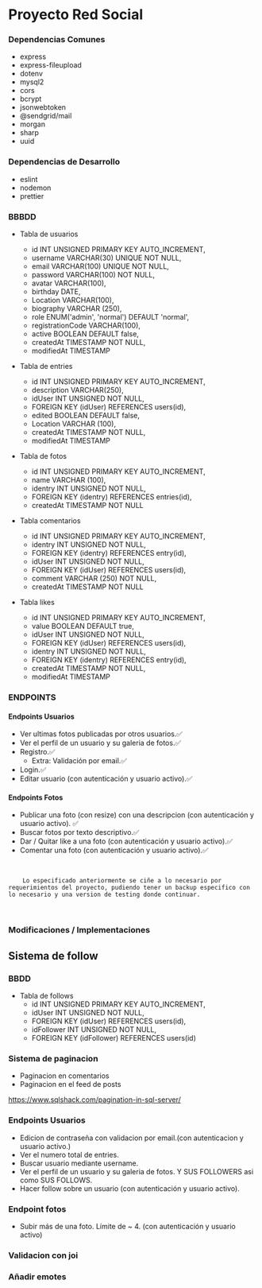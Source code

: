 # Proyecto Red Social

### Dependencias Comunes

-   express
-   express-fileupload
-   dotenv
-   mysql2
-   cors
-   bcrypt
-   jsonwebtoken
-   @sendgrid/mail
-   morgan
-   sharp
-   uuid
<!-- -   joi -->

### Dependencias de Desarrollo

-   eslint
-   nodemon
-   prettier

### BBBDD

-   Tabla de usuarios

    -   id INT UNSIGNED PRIMARY KEY AUTO_INCREMENT,
    -   username VARCHAR(30) UNIQUE NOT NULL,
    -   email VARCHAR(100) UNIQUE NOT NULL,
    -   password VARCHAR(100) NOT NULL,
    -   avatar VARCHAR(100),
    -   birthday DATE,
    -   Location VARCHAR(100),
    -   biography VARCHAR (250),
    -   role ENUM('admin', 'normal') DEFAULT 'normal',
    -   registrationCode VARCHAR(100),
    -   active BOOLEAN DEFAULT false,
    -   createdAt TIMESTAMP NOT NULL,
    -   modifiedAt TIMESTAMP

-   Tabla de entries

    -   id INT UNSIGNED PRIMARY KEY AUTO_INCREMENT,
    -   description VARCHAR(250),
    -   idUser INT UNSIGNED NOT NULL,
    -   FOREIGN KEY (idUser) REFERENCES users(id),
    -   edited BOOLEAN DEFAULT false,
    -   Location VARCHAR (100),
    -   createdAt TIMESTAMP NOT NULL,
    -   modifiedAt TIMESTAMP

-   Tabla de fotos

    -   id INT UNSIGNED PRIMARY KEY AUTO_INCREMENT,
    -   name VARCHAR (100),
    -   identry INT UNSIGNED NOT NULL,
    -   FOREIGN KEY (identry) REFERENCES entries(id),
    -   createdAt TIMESTAMP NOT NULL

-   Tabla comentarios

    -   id INT UNSIGNED PRIMARY KEY AUTO_INCREMENT,
    -   identry INT UNSIGNED NOT NULL,
    -   FOREIGN KEY (identry) REFERENCES entry(id),
    -   idUser INT UNSIGNED NOT NULL,
    -   FOREIGN KEY (idUser) REFERENCES users(id),
    -   comment VARCHAR (250) NOT NULL,
    -   createdAt TIMESTAMP NOT NULL

-   Tabla likes
    -   id INT UNSIGNED PRIMARY KEY AUTO_INCREMENT,
    -   value BOOLEAN DEFAULT true,
    -   idUser INT UNSIGNED NOT NULL,
    -   FOREIGN KEY (idUser) REFERENCES users(id),
    -   identry INT UNSIGNED NOT NULL,
    -   FOREIGN KEY (identry) REFERENCES entry(id),
    -   createdAt TIMESTAMP NOT NULL,
    -   modifiedAt TIMESTAMP

### ENDPOINTS

#### Endpoints Usuarios

-   Ver ultimas fotos publicadas por otros usuarios.✅
-   Ver el perfil de un usuario y su galeria de fotos.✅
-   Registro.✅
    -   Extra: Validación por email.✅
-   Login.✅
-   Editar usuario (con autenticación y usuario activo).✅

#### Endpoints Fotos

-   Publicar una foto (con resize) con una descripcion (con autenticación y usuario activo). ✅
-   Buscar fotos por texto descriptivo.✅
-   Dar / Quitar like a una foto (con autenticación y usuario activo).✅
-   Comentar una foto (con autenticación y usuario activo).✅

&nbsp;

        Lo especificado anteriormente se ciñe a lo necesario por requerimientos del proyecto, pudiendo tener un backup especifico con lo necesario y una version de testing donde continuar.

&nbsp;

### Modificaciones / Implementaciones

## Sistema de follow

### BBDD

-   Tabla de follows
    -   id INT UNSIGNED PRIMARY KEY AUTO_INCREMENT,
    -   idUser INT UNSIGNED NOT NULL,
    -   FOREIGN KEY (idUser) REFERENCES users(id),
    -   idFollower INT UNSIGNED NOT NULL,
    -   FOREIGN KEY (idFollower) REFERENCES users(id)

<!-- ## Sistema de grupos de interes / Categorias -->

### Sistema de paginacion

-   Paginacion en comentarios
-   Paginacion en el feed de posts

https://www.sqlshack.com/pagination-in-sql-server/

### Endpoints Usuarios

-   Edicion de contraseña con validacion por email.(con autenticacion y usuario activo.)
-   Ver el numero total de entries.
-   Buscar usuario mediante username.
-   Ver el perfil de un usuario y su galeria de fotos. Y SUS FOLLOWERS asi como SUS FOLLOWS.
-   Hacer follow sobre un usuario (con autenticación y usuario activo).

### Endpoint fotos

-   Subir más de una foto. Límite de ~ 4. (con autenticación y usuario activo)

### Validacion con joi

### Añadir emotes

